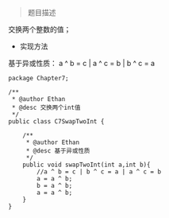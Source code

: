 >题目描述

交换两个整数的值；

- 实现方法

基于异或性质： a ^ b = c | a ^ c = b | b ^ c = a

```
package Chapter7;

/**
 * @author Ethan
 * @desc 交换两个int值 
 */
public class C7SwapTwoInt {

	/**
	 * @author Ethan
	 * @desc 基于异或性质
	 */
	public void swapTwoInt(int a,int b){
		//a ^ b = c | b ^ c = a | a ^ c = b
		a = a ^ b;
		b = a ^ b;
		a = a ^ b;
	}
}

```
